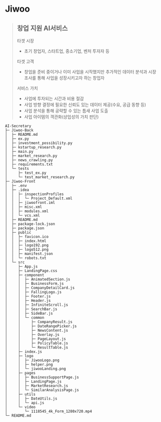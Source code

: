 # Jiwoo
> ## 창업 지원 AI서비스
> 타겟 시장
> - 초기 창업자, 스타트업, 중소기업, 벤처 투자자 등<br>
> 
> 타겟 고객 
> - 창업을 준비 중이거나 이미 사업을 시작했지만 추가적인 데이터 분석과 시장 조사를 통해 사업을 성장시키고자 하는 창업자
> 
> 서비스 가치
> - 사업에 투자되는 시간과 비용 절감
> - 사업 방향 결정에 필요한 신뢰도 있는 데이터 제공(수요, 공급 동향 등)
> - 사업 분석을 통해 공략할 수 있는 틈새 사업 도출
> - 사업 아이템의 객관화(상업성의 가치 판단) 


```
AI-Secretary
├─ Jiwoo-Back
│  ├─ README.md
│  ├─ ex.py
│  ├─ investment_possibility.py
│  ├─ kstartup_research.py
│  ├─ main.py
│  ├─ market_research.py
│  ├─ news_crawling.py
│  ├─ requirements.txt
│  └─ tests
│     ├─ test_ex.py
│     └─ test_market_research.py
├─ Jiwoo-Front
│  ├─ .env
│  ├─ .idea
│  │  ├─ inspectionProfiles
│  │  │  └─ Project_Default.xml
│  │  ├─ jiwoofront.iml
│  │  ├─ misc.xml
│  │  ├─ modules.xml
│  │  └─ vcs.xml
│  ├─ README.md
│  ├─ package-lock.json
│  ├─ package.json
│  ├─ public
│  │  ├─ favicon.ico
│  │  ├─ index.html
│  │  ├─ logo192.png
│  │  ├─ logo512.png
│  │  ├─ manifest.json
│  │  └─ robots.txt
│  └─ src
│     ├─ App.js
│     ├─ LandingPage.css
│     ├─ component
│     │  ├─ AnimatedSection.js
│     │  ├─ BusinessForm.js
│     │  ├─ CompanyDetailCard.js
│     │  ├─ FallingLogo.js
│     │  ├─ Footer.js
│     │  ├─ Header.js
│     │  ├─ InfiniteScroll.js
│     │  ├─ SearchBar.js
│     │  ├─ SideBar.js
│     │  └─ common
│     │     ├─ CompanyResult.js
│     │     ├─ DateRangePicker.js
│     │     ├─ NewsContent.js
│     │     ├─ Overlay.js
│     │     ├─ PageLayout.js
│     │     ├─ PolicyTable.js
│     │     └─ ResultTable.js
│     ├─ index.js
│     ├─ logo
│     │  ├─ JiwooLogo.png
│     │  ├─ helper.png
│     │  └─ jiwooLanding.png
│     ├─ pages
│     │  ├─ BusinessSupportPage.js
│     │  ├─ LandingPage.js
│     │  ├─ MarketResearch.js
│     │  └─ SimilarAnalysisPage.js
│     ├─ utils
│     │  ├─ DateUtils.js
│     │  └─ api.js
│     └─ video
│        └─ 1118545_4k_Form_1280x720.mp4
└─ README.md

```